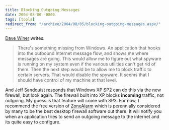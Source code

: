 ```yaml
---
title: Blocking Outgoing Messages
date: 2004-08-06 -0800
tags: [tools]
redirect_from: "/archive/2004/08/05/blocking-outgoing-messages.aspx/"
---
```


[Dave Winer](http://archive.scripting.com/2004/08/06#When:6:31:31PM)
writes:

> There's something missing from Windows. An application that hooks into
> the outbound Internet message flow, and shows me where messages are
> going. This would allow me to figure out what spyware is running on my
> system even if the various utilities can't get rid of them. Then the
> next step would be to allow me to block traffic to certain servers.
> That would disable the spyware. It seems that I should have control of
> my machine at that level.

And Jeff Sandquist
[responds](http://www.jeffsandquist.com/PermaLink,guid,57cb97a1-f5ae-4cd6-8136-d7492fa2e79e.aspx)
that Windows XP SP2 can do this via the new firewall, but look again.
The firewall built into XP blocks **incoming** traffic, not outgoing. My
guess is that feature will come with SP3. For now, I recommend the free
version of
[ZoneAlarm](http://www.zonelabs.com/store/content/catalog/products/sku_list_za.jsp?lid=nav_za)
which is perennially considered by many to be the best desktop firewall
software out there. It will notify you when an application tries to send
an outgoing message to the internet and its quite easy to configure.

